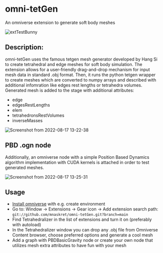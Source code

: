 # omni-tetGen
An omniverse extension to generate soft body meshes

![extTestBunny](https://user-images.githubusercontent.com/4333336/185104847-a556bf22-2323-4d70-8bb8-b8a57e1ec67d.gif)

## Description:

omni-tetGen uses the famous tetgen mesh generator developed by Hang Si to create tetrahedral and edge meshes for soft body simulation. The extension allows for a user-friendly drag-and-drop mechanism for input mesh data in standard .obj format. Then, it runs the python tetgen wrapper to create meshes which are converted to numpy arrays and described with additional infomration like edges rest lengths or tetrahedra volumes. Generated mesh is added to the stage with additional attributes:
- edge
- edgesRestLengths
- elem
- tetrahedronsRestVolumes
- inverseMasses

![Screenshot from 2022-08-17 13-22-38](https://user-images.githubusercontent.com/4333336/185106588-6f87d9be-c9f1-4ee4-add1-e3bff3a1538d.png)

## PBD .ogn node

Additionally, an omniverse node with a simple Position Based Dynamics algorithm implementation with CUDA kernels is attached in order to test generated meshes.

![Screenshot from 2022-08-17 13-25-31](https://user-images.githubusercontent.com/4333336/185107000-5837f3be-8540-4c5c-884f-1eb7c01b42b8.png)

## Usage

- [Install omniverse](https://www.nvidia.com/en-us/omniverse/) with e.g. create environment
- Go to: Window -> Extensions -> Gear icon -> Add extension search path: `git://github.com/mnaskret/omni-tetGen.git?branch=main`
- Find Tetrahedralizer in the list of extensions and turn it on (preferably with autoload)
- In the Tetrahedralizer window you can drop any .obj file from Omniverse Content browser, choose preferred options and generate a cool mesh
- Add a graph with PBDBasicGravity node or create your own node that utilizes mesh extra attributes to have fun with your mesh
